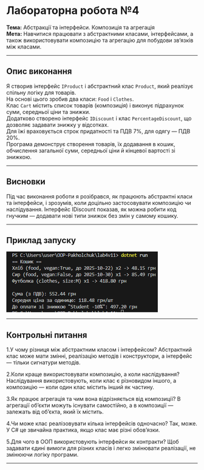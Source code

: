 # Лабораторна робота №4  
**Тема:** Абстракції та інтерфейси. Композиція та агрегація  
**Мета:** Навчитися працювати з абстрактними класами, інтерфейсами, а також використовувати композицію та агрегацію для побудови зв’язків між класами.

---

## Опис виконання  
Я створив інтерфейс `IProduct` і абстрактний клас `Product`, який реалізує спільну логіку для товарів.  
На основі цього зробив два класи: `Food` і `Clothes`.  
Клас `Cart` містить список товарів (композиція) і виконує підрахунок суми, середньої ціни та знижки.  
Додатково створено інтерфейс `IDiscount` і клас `PercentageDiscount`, що дозволяє задавати знижку у відсотках.  
Для їжі враховується строк придатності та ПДВ 7%, для одягу — ПДВ 20%.  
Програма демонструє створення товарів, їх додавання в кошик, обчислення загальної суми, середньої ціни й кінцевої вартості зі знижкою.

---

## Висновки 

Під час виконання роботи я розібрався, як працюють абстрактні класи та інтерфейси, і зрозумів, коли доцільно застосовувати композицію чи наслідування.
Інтерфейс IDiscount показав, як можна робити код гнучким — додавати нові типи знижок без змін у самому кошику.

---
## Приклад запуску   



![output](media/output.png)



---
## Контрольні питання 
1.У чому різниця між абстрактним класом і інтерфейсом?
Абстрактний клас може мати змінні, реалізацію методів і конструктори, а інтерфейс — тільки сигнатури методів.

2.Коли краще використовувати композицію, а коли наслідування?
Наслідування використовують, коли клас є різновидом іншого, а композицію — коли один клас містить інший як частину.

3.Як працює агрегація та чим вона відрізняється від композиції?
В агрегації об’єкти можуть існувати самостійно, а в композиції — залежать від об’єкта, який їх містить.

4.Чи може клас реалізовувати кілька інтерфейсів одночасно?
Так, може. У C# це звичайна практика, якщо клас має різні обов’язки.

5.Для чого в ООП використовують інтерфейси як контракти?
Щоб задавати єдині вимоги для різних класів і легко змінювати реалізації, не змінюючи логіку програми.

---